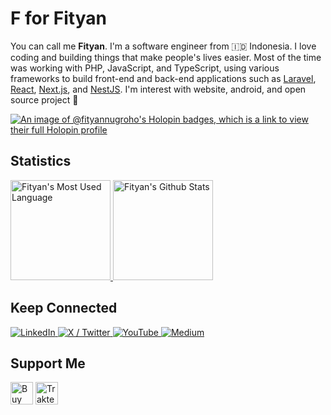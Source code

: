 #  F for Fityan

You can call me **Fityan**. I'm a software engineer from 🇮🇩 Indonesia. I love coding and building things that make people's lives easier. Most of the time was working with PHP, JavaScript, and TypeScript, using various frameworks to build front-end and back-end applications such as [Laravel](https://laravel.com), [React](https://react.dev), [Next.js](https://nextjs.org), and [NestJS](https://nestjs.com). I'm interest with website, android, and open source project 🚀

[![An image of @fityannugroho's Holopin badges, which is a link to view their full Holopin profile](https://holopin.me/fityannugroho)](https://holopin.io/@fityannugroho)

## Statistics

<p>
  <a href="https://github-readme-stats.vercel.app/api/top-langs/?username=fityannugroho&layout=compact&hide_border=true&theme=tokyonight">
    <img src="https://github-readme-stats.vercel.app/api/top-langs/?username=fityannugroho&layout=compact&hide_border=true&theme=tokyonight" alt="Fityan's Most Used Language" height="160"/>
  </a>
  <a href="https://github-readme-stats.vercel.app/api?username=fityannugroho&show_icons=true&hide_border=true&theme=tokyonight">
    <img src="https://github-readme-stats.vercel.app/api?username=fityannugroho&show_icons=true&hide_border=true&theme=tokyonight" alt="Fityan's Github Stats" height=160"/>
  </a>
</p>

## Keep Connected

<a href="https://www.linkedin.com/in/fityannugroho" target="_blank">
  <img alt="LinkedIn" src="https://img.shields.io/badge/-LinkedIn-0170ad?style=for-the-badge&logo=linkedin&logoColor=white" />
</a>
<a href="https://www.twitter.com/fityannugroho" target="_blank">
  <img alt="X / Twitter" src="https://img.shields.io/badge/-X (Twitter)-000000?style=for-the-badge&logo=x" />
</a>
<a href="https://www.youtube.com/@fityannugroho" target="_blank">
  <img alt="YouTube" src="https://img.shields.io/badge/-YouTube-f70000?style=for-the-badge&logo=youtube&logoColor=white" />
</a>
<a href="https://fityannugroho.medium.com" target="_blank">
  <img alt="Medium" src="https://img.shields.io/badge/-Medium-1d1916?style=for-the-badge&logo=medium&logoColor=white" />
</a>

## Support Me

<a href="https://ko-fi.com/J3J1S7T4L" target="_blank"><img height="36" style="border:0px;height:36px;" src="https://storage.ko-fi.com/cdn/kofi1.png?v=3" alt="Buy Me a ko-fi" /></a>
<a href="https://trakteer.id/fityannugroho/tip" target="_blank"><img id="wse-buttons-preview" src="https://cdn.trakteer.id/images/embed/trbtn-red-3.png" height="36" style="border: 0px; height: 36px; " alt="Trakteer Saya" /></a>
